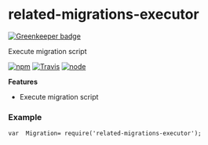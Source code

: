 # related-migrations-executor

[![Greenkeeper badge](https://badges.greenkeeper.io/eventEmitter/related-migrations-executor.svg)](https://greenkeeper.io/)

Execute migration script


[![npm](https://img.shields.io/npm/dm/related-migrations-executor.svg?style=flat-square)](https://www.npmjs.com/package/related-migrations-executor)
[![Travis](https://img.shields.io/travis/eventEmitter/related-migrations-executor.svg?style=flat-square)](https://travis-ci.org/eventEmitter/related-migrations-executor)
[![node](https://img.shields.io/node/v/related-migrations-executor.svg?style=flat-square)](https://nodejs.org/)

**Features**
- Execute migration script

### Example

    var  Migration= require('related-migrations-executor');
    

    